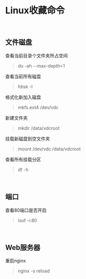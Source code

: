 # Linux收藏命令 #

<br>

## 文件磁盘 ##

查看当前目录个文件夹所占空间  
> du -ah --max-depth=1  

查看当前所有磁盘  
> fdisk -l  

格式化新加入磁盘  
> mkfs.ext4 /dev/vdc  

新建文件夹  
> mkdir /data/vdcroot  

挂载新磁盘到空文件夹  
> mount /dev/vdc /data/vdcroot  

查看所有挂载分区  
> df -h  

<br>

## 端口 ##

查看80端口是否开启  
> lsof -i:80  

<br>

## Web服务器 ##

重启nginx  
> nginx -s reload

<br>
